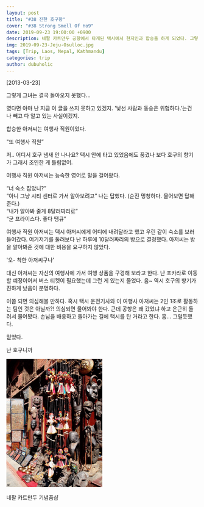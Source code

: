 ```yaml
---
layout: post
title: "#38 진한 호구향"
cover: "#38 Strong Smell Of Ho9"
date: 2019-09-23 19:00:00 +0900
description: 네팔 카트만두 공항에서 타게된 택시에서 현지인과 합승을 하게 되었다. 그렇게 그녀는 결국 돌아오지 못했다...
img: 2019-09-23-Jeju-Osulloc.jpg
tags: [Trip, Laos, Nepal, Kathmandu]
categories: trip
author: dubuholic 
---
```



[2013-03-23] 

그렇게 그녀는 결국 돌아오지 못했다...      

였다면 아마 난 지금 이 글을 쓰지 못하고 있겠지. '낯선 사람과 동승은 위험하다.'는건 나 빼고 다 알고 있는 사실이겠지.   

합승한 아저씨는 여행사 직원이었다.     

"또 여행사 직원”      

저.. 어디서 호구 냄새 안 나나요? 택시 안에 타고 있었음에도 풍겼나 보다 호구의 향기가 그래서 조인한 게 틀림없어.     

여행사 직원 아저씨는 능숙한 영어로 말을 걸어왔다. 

“너 숙소 잡았니?”      
“아니 그냥 시티 센터로 가서 알아보려고” 나는 답했다. (순진 멍청하다. 물어보면 답해준다.)     
“내가 알아봐 줄게 8달러짜리로”     
“굳 프라이스다. 좋다 땡큐”      

여행사 직원 아저씨는 택시 아저씨에게 어디에 내려달라고 했고 우린 같이 숙소를 보러 들어갔다. 여기저기를 둘러보다 난 하루에 10달러짜리의 방으로 결정했다. 아저씨는 방을 알아봐준 것에 대한 비용을 요구하지 않았다.      

'오- 착한 아저씨구나'      

대신 아저씨는 자신의 여행사에 가서 여행 상품을 구경해 보라고 한다. 난 포카라로 이동할 예정이어서 버스 티켓이 필요했는데 그런 게 있는지 물었다. 음~ 역시 호구의 향기가 진하게 났음이 분명하다.       

이쯤 되면 의심해볼 만하다. 혹시 택시 운전기사와 이 여행사 아저씨는 2인 1조로 활동하는 팀인 것은 아닐까?! 의심되면 물어봐야 한다. 
근데 공항은 왜 갔었냐 하고 은근히 돌려서 물어봤다. 손님을 배웅하고 돌아가는 길에 택시를 탄 거라고 한다. 흠… 그럴듯했다.     

믿었다.     

난 호구니까             

<div class="page-last-image">
        <img src="/assets/img/2019-09-23-Nepal-Kathmandu.jpg" alt="네팔 카트만두 기념품샵" style="width: 50%; height: auto;">   
        <p>네팔 카트만두 기념품샵</p>
</div>
